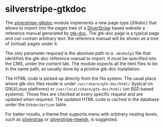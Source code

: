 silverstripe-gtkdoc
===================

The [silverstripe-gtkdoc](http://gtkdoc.entidi.com/) module implements
a new page type (*Gtkdoc*) that allows to import into the pages tree of
a [SilverStripe](http://www.silverstripe.org) based website a reference
manual generated by [gtk-doc](http://www.gtk.org/gtk-doc/). The gtk-doc
page is a typical page and can contain arbitrary text: the reference
manual will be shown as a tree of (virtual) pages under it.

The only parameter required is the absolute path to a `.devhelp2` file
that identifies the gtk-doc reference manual to import. It must be
specified into the CMS, under the content tab. The module expects all
the html files to be in the same path, as usually done by a pristine
gtk-doc installation.

The HTML code is picked up directly from the file system. The usual
place where gtk-doc files reside is under `/usr/share/gtk-doc/html/`
(typical on GNU/Linux platforms) or `/usr/local/share/gtk-doc/html/`
(on BSD based systems). Those files are checked at every specific
request and are updated when required. The updated HTML code is
cached in the database under the `GtkdocSection` table.

For better results, a theme that supports menu with arbitrary nesting
levels, such as [silverstrap](http://dev.entidi.com/p/silverstrap/) or
[silverstripe-treeish](http://dev.entidi.com/p/silverstripe-treeish/),
is suggested.
